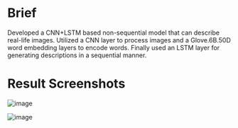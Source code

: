 # Brief
Developed a CNN+LSTM based non-sequential model that can describe real-life images. Utilized a CNN layer to process images and a Glove.6B.50D word embedding layers to 
encode words. Finally used an LSTM layer for generating descriptions in a sequential manner.

# Result Screenshots

![image](https://user-images.githubusercontent.com/65055067/170859021-a84baa21-ec6c-4e00-93bc-222e590f3d5d.png)

![image](https://user-images.githubusercontent.com/65055067/170859036-e81c4388-22e1-4529-98c9-3b98eb7b1dc2.png)
